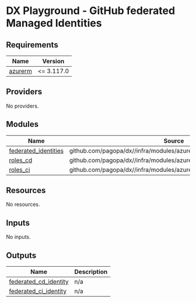# DX Playground - GitHub federated Managed Identities

<!-- BEGIN_TF_DOCS -->
## Requirements

| Name | Version |
|------|---------|
| <a name="requirement_azurerm"></a> [azurerm](#requirement\_azurerm) | <= 3.117.0 |

## Providers

No providers.

## Modules

| Name | Source | Version |
|------|--------|---------|
| <a name="module_federated_identities"></a> [federated\_identities](#module\_federated\_identities) | github.com/pagopa/dx//infra/modules/azure_federated_identity_with_github | 19b6c8a118cdd60671d603dac87d3663089d72a7 |
| <a name="module_roles_cd"></a> [roles\_cd](#module\_roles\_cd) | github.com/pagopa/dx//infra/modules/azure_role_assignments | 19b6c8a118cdd60671d603dac87d3663089d72a7 |
| <a name="module_roles_ci"></a> [roles\_ci](#module\_roles\_ci) | github.com/pagopa/dx//infra/modules/azure_role_assignments | 19b6c8a118cdd60671d603dac87d3663089d72a7 |

## Resources

No resources.

## Inputs

No inputs.

## Outputs

| Name | Description |
|------|-------------|
| <a name="output_federated_cd_identity"></a> [federated\_cd\_identity](#output\_federated\_cd\_identity) | n/a |
| <a name="output_federated_ci_identity"></a> [federated\_ci\_identity](#output\_federated\_ci\_identity) | n/a |
<!-- END_TF_DOCS -->